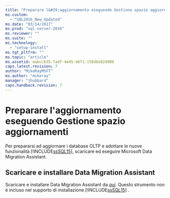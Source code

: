 ```yaml
---
title: "Preparare l&#39;aggiornamento eseguendo Gestione spazio aggiornamenti | Microsoft Docs"
ms.custom: 
  - "SQL2016_New_Updated"
ms.date: "03/14/2017"
ms.prod: "sql-server-2016"
ms.reviewer: ""
ms.suite: ""
ms.technology: 
  - "setup-install"
ms.tgt_pltfrm: ""
ms.topic: "article"
ms.assetid: eabcc635-7adf-4e45-b6f1-158d6e024908
caps.latest.revision: 7
author: "MikeRayMSFT"
ms.author: "mikeray"
manager: "jhubbard"
caps.handback.revision: 7
---
```

# Preparare l&#39;aggiornamento eseguendo Gestione spazio aggiornamenti
  Per prepararsi ad aggiornare i database OLTP e adottare le nuove funzionalità [!INCLUDE[ssSQL15](../../includes/sssql15-md.md)], scaricare ed eseguire Microsoft Data Migration Assistant.  
  
## <a name="download-and-install-data-migration-assistant"></a>Scaricare e installare Data Migration Assistant  
 Scaricare e installare Data Migration Assistant da [qui](http://go.microsoft.com/fwlink/?LinkID=613421). Questo strumento non è incluso nel supporto di installazione [!INCLUDE[ssSQL15](../../includes/sssql15-md.md)] .  

  